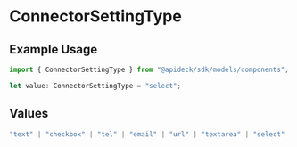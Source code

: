 # ConnectorSettingType

## Example Usage

```typescript
import { ConnectorSettingType } from "@apideck/sdk/models/components";

let value: ConnectorSettingType = "select";
```

## Values

```typescript
"text" | "checkbox" | "tel" | "email" | "url" | "textarea" | "select" | "filtered-select" | "multi-select" | "datetime" | "date" | "time" | "number" | "password"
```